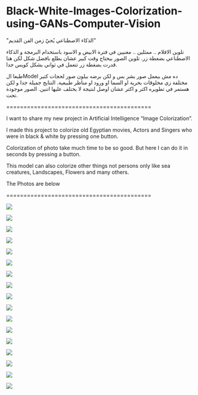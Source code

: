 # Black-White-Images-Colorization-using-GANs-Computer-Vision

"الذكاء الاصطناعي يُحيّ زمن الفن القديم"

 تلوين الافلام .. ممثلين .. مغنيين في فترة الابيض و الاسود باستخدام البرمجة و الذكاء الاصطناعي بضغطة زر. تلوين الصور بيحتاج وقت كبير عشان يطلع بافضل شكل لكن هنا قدرت بضغطة زر تتعمل في ثواني بشكل كويس جدا.
 
طبعا الModel ده مش بيعمل صور بشر بس و لكن برضه بيلون صور لحجات كتير مختلفة زي مخلوقات بحرية او السما او ورود او مناظر طبيعية.
النتايج جميلة جدا و لكن هستمر في تطويره اكتر و اكتر عشان اوصل لنتيجة لا يختلف عليها اتنين. الصور موجودة تحت.

==========================================

I want to share my new project in Artificial Intelligence “Image Colorization”.

I made this project to colorize old Egyptian movies, Actors and Singers who were in black & white by pressing one button. 

Colorization of photo take much time to be so good. But here I can do it in seconds by pressing a button.

This model can also colorize other things not persons only like sea creatures, Landscapes, Flowers and many others.

The Photos are below

==========================================

![](Final%20Images/Screenshot16.png)

![](Final%20Images/Screenshot1.png)

![](Final%20Images/Screenshot2.png)

![](Final%20Images/Screenshot3.png)

![](Final%20Images/Screenshot4.png)

![](Final%20Images/Screenshot6.png)

![](Final%20Images/Screenshot7.png)

![](Final%20Images/Screenshot8.png)

![](Final%20Images/Screenshot9.png)

![](Final%20Images/Screenshot10.png)

![](Final%20Images/Screenshot11.png)

![](Final%20Images/Screenshot12.png)

![](Final%20Images/Screenshot13.png)

![](Final%20Images/Screenshot14.png)

![](Final%20Images/Screenshot15.png)

![](Final%20Images/Screenshot17.png)

![](Final%20Images/Screenshot18.png)

